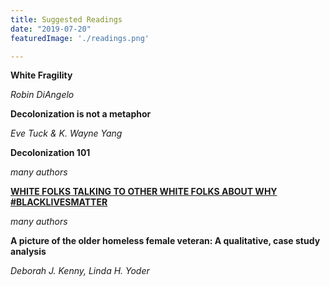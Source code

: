 ```yaml
---
title: Suggested Readings
date: "2019-07-20"
featuredImage: './readings.png'

---
```


**White Fragility**

*Robin DiAngelo*

**Decolonization is not a metaphor**

*Eve Tuck & K. Wayne Yang*

**Decolonization 101**

*many authors*

**[WHITE FOLKS TALKING TO OTHER WHITE FOLKS ABOUT WHY #BLACKLIVESMATTER](https://www.scribd.com/document/317873059/WHITE-FOLKS-TALKING-TO-OTHER-WHITE-FOLKS-ABOUT-WHY-BLACKLIVESMATTER)**

*many authors*

**A picture of the older homeless female veteran: A qualitative, case study
analysis**

*Deborah J. Kenny, Linda H. Yoder*